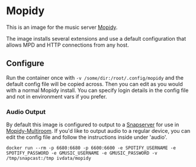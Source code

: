 # Mopidy
This is an image for the music server [Mopidy](https://github.com/mopidy/mopidy).

The image installs several extensions and use a default configuration that
allows MPD and HTTP connections from any host.

## Configure
Run the container once with `-v /some/dir:/root/.config/mopidy` and the default config file will be copied across. Then you can edit as you would with a normal Mopidy install. You can specify login details in the config file and not in environment vars if you prefer.

### Audio Output
By default this image is configured to output to a [Snapserver](https://github.com/IVData/dockerfiles/tree/master/snapserver) for use in [Mopidy-Multiroom](https://github.com/IVData/dockerfiles/tree/master/mopidy-multiroom). If you'd like to output audio to a regular device, you can edit the config file and follow the instructions inside under 'audio'.

`docker run --rm -p 6680:6680 -p 6600:6600 -e SPOTIFY_USERNAME -e SPOTIFY_PASSWORD -e GMUSIC_USERNAME -e GMUSIC_PASSWORD -v /tmp/snapcast:/tmp ivdata/mopidy`
